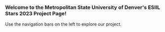 ### Welcome to the Metropolitan State University of Denver's ESIIL Stars 2023 Project Page!

Use the navigation bars on the left to explore our project.

